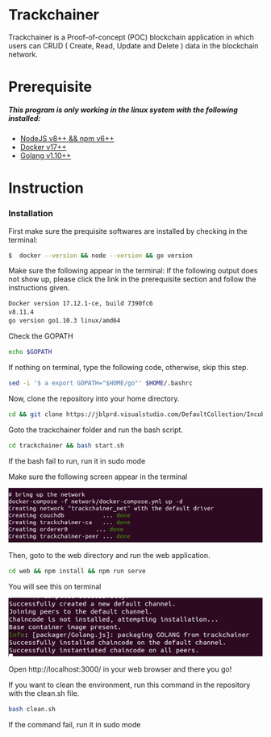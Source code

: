 # Trackchainer

Trackchainer is a Proof-of-concept (POC) blockchain application in which users can CRUD ( Create, Read, Update and Delete ) data in the blockchain network.

# Prerequisite
##### This program is only working in the linux system with the following installed:
- [NodeJS v8++ && npm v6++]
- [Docker v17++]
- [Golang v1.10++]

# Instruction
### Installation
First make sure the prequisite softwares are installed by checking in the terminal:
```sh
$  docker --version && node --version && go version
```
Make sure the following appear in the terminal: 
If the following output does not show up, please click the link in the prerequisite section and follow the instructions given.
```sh
Docker version 17.12.1-ce, build 7390fc6
v8.11.4
go version go1.10.3 linux/amd64
```
Check the GOPATH
```sh
echo $GOPATH
```
If nothing on terminal, type the following code, otherwise, skip this step.
```sh
sed -i '$ a export GOPATH="$HOME/go"' $HOME/.bashrc
```

Now, clone the repository into your home directory.
```sh
cd && git clone https://jblprd.visualstudio.com/DefaultCollection/Incubation/_git/trackchainer
```
Goto the trackchainer folder and run the bash script.
```sh
cd trackchainer && bash start.sh
```
If the bash fail to run, run it in sudo mode

Make sure the following screen appear in the terminal

![Docker-Sucess](/images/docker-success.png)


Then, goto to the web directory and run the web application.
```sh
cd web && npm install && npm run serve
```

You will see this on terminal

![Web-Success](/images/web-success.png)


Open http://localhost:3000/ in your web browser and there you go!

If you want to clean the environment, run this command in the repository with the clean.sh file.
```sh
bash clean.sh
```
If the command fail, run it in sudo mode

   [NodeJS v8++ && npm v6++]: <https://nodejs.org/en/download/package-manager/>
   [Docker v17++]: <https://docs.docker.com/install/linux/docker-ce/ubuntu/>
   [Hyperledger Fabric v1.2]: <https://hyperledger-fabric.readthedocs.io/en/release-1.2/> 
   [Golang v1.10++]: <https://golang.org/doc/>
